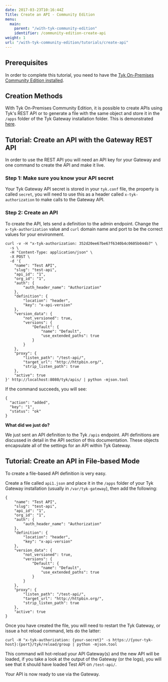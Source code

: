```yaml
---
date: 2017-03-23T10:16:44Z
Title: Create an API - Community Edition
menu:
  main:
    parent: "/with-tyk-community-edition"
    identifier: /community-edition-create-api
weight: 1
url: "/with-tyk-community-edition/tutorials/create-api"
---
```


## <a name="prerequisites"></a>Prerequisites

In order to complete this tutorial, you need to have the [Tyk On-Premises Community Edition installed](https://tyk.io/docs/get-started/with-tyk-community-edition/).

## <a name="creation-methods"></a>Creation Methods

With Tyk On-Premises Community Edition, it is possible to create APIs using Tyk's REST API or to generate a file with the same object and store it in the `/apps` folder of the Tyk Gateway installation folder. This is demonstrated [here](#with-file-based-mode).


## <a name="with-gateway-rest-api"></a>Tutorial: Create an API with the Gateway REST API

In order to use the REST API you will need an API key for your Gateway and one command to create the API and make it live.

### Step 1: Make sure you know your API secret

Your Tyk Gateway API secret is stored in your `tyk.conf` file, the property is called `secret`, you will need to use this as a header called `x-tyk-authorization` to make calls to the Gateway API.

### Step 2: Create an API

To create the API, lets send a definition to the admin endpoint. Change the `x-tyk-authorization` value and `curl` domain name and port to be the correct values for your environment.
```{.copyWrapper}
curl -v -H "x-tyk-authorization: 352d20ee67be67f6340b4c0605b044b7" \
  -s \
  -H "Content-Type: application/json" \
  -X POST \
  -d '{
    "name": "Test API",
    "slug": "test-api",
    "api_id": "1",
    "org_id": "1",
    "auth": {
        "auth_header_name": "Authorization"
    },
    "definition": {
        "location": "header",
        "key": "x-api-version"
    },
    "version_data": {
        "not_versioned": true,
        "versions": {
            "Default": {
                "name": "Default",
                "use_extended_paths": true
            }
        }
    },
    "proxy": {
        "listen_path": "/test-api/",
        "target_url": "http://httpbin.org/",
        "strip_listen_path": true
    },
    "active": true
}' http://localhost:8080/tyk/apis/ | python -mjson.tool
```

If the command succeeds, you will see:
```
{
  "action": "added",
  "key": "1",
  "status": "ok"
}
```

**What did we just do?**

We just sent an API definition to the Tyk `/apis` endpoint. API definitions are discussed in detail in the API section of this documentation. These objects encapsulate all of the settings for an API within Tyk Gateway.

## <a name="with-file-based-mode"></a>Tutorial: Create an API in File-based Mode

To create a file-based API definition is very easy.

Create a file called `api1.json` and place it in the `/apps` folder of your Tyk Gateway installation (usually in `/var/tyk-gateway`), then add the following:
```{.copyWrapper}
{
    "name": "Test API",
    "slug": "test-api",
    "api_id": "1",
    "org_id": "1",
    "auth": {
        "auth_header_name": "Authorization"
    },
    "definition": {
        "location": "header",
        "key": "x-api-version"
    },
    "version_data": {
        "not_versioned": true,
        "versions": {
            "Default": {
                "name": "Default",
                "use_extended_paths": true
            }
        }
    },
    "proxy": {
        "listen_path": "/test-api/",
        "target_url": "http://httpbin.org/",
        "strip_listen_path": true
    },
    "active": true
}
```

Once you have created the file, you will need to restart the Tyk Gateway, or issue a hot reload command, lets do the latter:
```{.copyWrapper}
curl -H "x-tyk-authorization: {your-secret}" -s https://{your-tyk-host}:{port}/tyk/reload/group | python -mjson.tool
```

This command will hot-reload your API Gateway(s) and the new API will be loaded, if you take a look at the output of the Gateway (or the logs), you will see that it should have loaded Test API on `/test-api/`.

Your API is now ready to use via the Gateway.